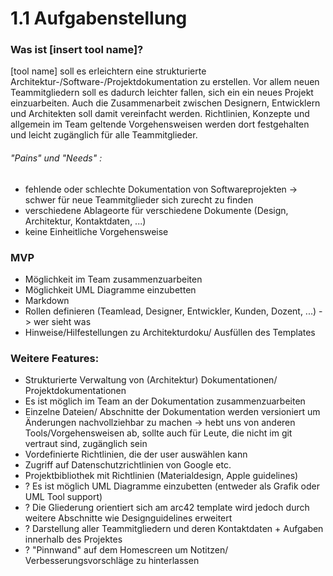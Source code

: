 # 1.1 Aufgabenstellung 

### Was ist [insert tool name]?

[tool name] soll es erleichtern eine strukturierte Architektur-/Software-/Projektdokumentation zu erstellen. Vor allem neuen Teammitgliedern soll es dadurch leichter fallen, sich ein ein neues Projekt einzuarbeiten. Auch die Zusammenarbeit zwischen Designern, Entwicklern und Architekten soll damit vereinfacht werden. Richtlinien, Konzepte und allgemein im Team geltende Vorgehensweisen werden dort festgehalten und leicht zugänglich für alle Teammitglieder. 

###### "Pains" und "Needs" :

- fehlende oder schlechte Dokumentation von Softwareprojekten -> schwer für neue Teammitglieder sich zurecht zu finden 
- verschiedene Ablageorte für verschiedene Dokumente (Design, Architektur, Kontaktdaten, ...)
- keine Einheitliche Vorgehensweise 

### MVP

- Möglichkeit im Team zusammenzuarbeiten
- Möglichkeit UML Diagramme einzubetten 
- Markdown
- Rollen definieren (Teamlead, Designer, Entwickler, Kunden, Dozent, ...) -> wer sieht was
- Hinweise/Hilfestellungen zu Architekturdoku/ Ausfüllen des Templates


### Weitere Features:

- Strukturierte Verwaltung von (Architektur) Dokumentationen/ Projektdokumentationen 
- Es ist möglich im Team an der Dokumentation zusammenzuarbeiten 
- Einzelne Dateien/ Abschnitte der Dokumentation werden versioniert um Änderungen nachvollziehbar zu machen -> hebt uns von anderen Tools/Vorgehensweisen ab, sollte auch für Leute, die nicht im git vertraut sind, zugänglich sein 
- Vordefinierte Richtlinien, die der user auswählen kann
- Zugriff auf Datenschutzrichtlinien von Google etc. 
- Projektbibliothek mit Richtlinien (Materialdesign, Apple guidelines)
- ? Es ist möglich UML Diagramme einzubetten (entweder als Grafik oder UML Tool support)
- ? Die Gliederung orientiert sich am arc42 template wird jedoch durch weitere Abschnitte wie Designguidelines erweitert
- ? Darstellung aller Teammitgliedern und deren Kontaktdaten + Aufgaben innerhalb des Projektes
- ? "Pinnwand" auf dem Homescreen um Notitzen/ Verbesserungsvorschläge zu hinterlassen
